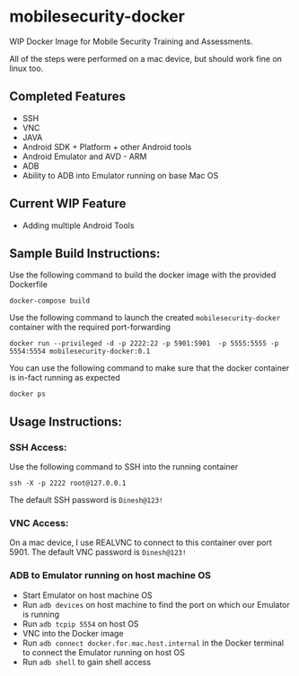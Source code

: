 # mobilesecurity-docker
WIP Docker Image for Mobile Security Training and Assessments. 


All of the steps were performed on a mac device, but should work fine on linux too.

## Completed Features

* SSH
* VNC
* JAVA
* Android SDK + Platform + other Android tools
* Android Emulator and AVD - ARM
* ADB
* Ability to ADB into Emulator running on base Mac OS


## Current WIP Feature

* Adding multiple Android Tools


## Sample Build Instructions:

Use the following command to build the docker image with the provided Dockerfile
```
docker-compose build
```

Use the following command to launch the created `mobilesecurity-docker` container with the required port-forwarding
```
docker run --privileged -d -p 2222:22 -p 5901:5901  -p 5555:5555 -p 5554:5554 mobilesecurity-docker:0.1
```

You can use the following command to make sure that the docker container is in-fact running as expected
```
docker ps
```


## Usage Instructions:

### SSH Access:
Use the following command to SSH into the running container
```
ssh -X -p 2222 root@127.0.0.1
```
The default SSH password is ```Dinesh@123!```

### VNC Access:
On a mac device, I use REALVNC to connect to this container over port 5901. The default VNC password is ```Dinesh@123!```

### ADB to Emulator running on host machine OS

- Start Emulator on host machine OS
- Run ``adb devices`` on host machine to find the port on which our Emulator is running
- Run ``adb tcpip 5554``  on host OS
- VNC into the Docker image
- Run ``adb connect docker.for.mac.host.internal`` in the Docker terminal to connect the Emulator running on host OS
- Run ``adb shell`` to gain shell access